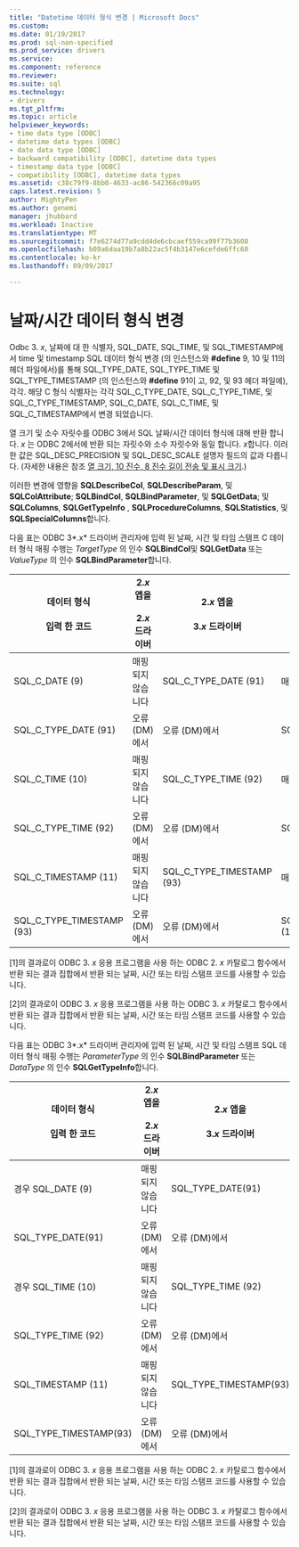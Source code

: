 ```yaml
---
title: "Datetime 데이터 형식 변경 | Microsoft Docs"
ms.custom: 
ms.date: 01/19/2017
ms.prod: sql-non-specified
ms.prod_service: drivers
ms.service: 
ms.component: reference
ms.reviewer: 
ms.suite: sql
ms.technology:
- drivers
ms.tgt_pltfrm: 
ms.topic: article
helpviewer_keywords:
- time data type [ODBC]
- datetime data types [ODBC]
- date data type [ODBC]
- backward compatibility [ODBC], datetime data types
- timestamp data type [ODBC]
- compatibility [ODBC], datetime data types
ms.assetid: c38c79f9-8bb0-4633-ac86-542366c09a95
caps.latest.revision: 5
author: MightyPen
ms.author: genemi
manager: jhubbard
ms.workload: Inactive
ms.translationtype: MT
ms.sourcegitcommit: f7e6274d77a9cdd4de6cbcaef559ca99f77b3608
ms.openlocfilehash: b09a6daa19b7a8b22ac5f4b3147e6cefde6ffc60
ms.contentlocale: ko-kr
ms.lasthandoff: 09/09/2017

---
```

# <a name="datetime-data-type-changes"></a>날짜/시간 데이터 형식 변경
Odbc 3. *x*, 날짜에 대 한 식별자, SQL_DATE, SQL_TIME, 및 SQL_TIMESTAMP에서 time 및 timestamp SQL 데이터 형식 변경 (의 인스턴스와 **#define** 9, 10 및 11의 헤더 파일에서)를 통해 SQL_TYPE_DATE, SQL_TYPE_TIME 및 SQL_TYPE_TIMESTAMP (의 인스턴스와 **#define** 91이 고, 92, 및 93 헤더 파일에), 각각. 해당 C 형식 식별자는 각각 SQL_C_TYPE_DATE, SQL_C_TYPE_TIME, 및 SQL_C_TYPE_TIMESTAMP, SQL_C_DATE, SQL_C_TIME, 및 SQL_C_TIMESTAMP에서 변경 되었습니다.  
  
 열 크기 및 소수 자릿수를 ODBC 3에서 SQL 날짜/시간 데이터 형식에 대해 반환 합니다. *x* 는 ODBC 2에서에 반환 되는 자릿수와 소수 자릿수와 동일 합니다. *x*합니다. 이러한 값은 SQL_DESC_PRECISION 및 SQL_DESC_SCALE 설명자 필드의 값과 다릅니다. (자세한 내용은 참조 [열 크기, 10 진수, 8 진수 길이 전송 및 표시 크기](../../../odbc/reference/appendixes/column-size-decimal-digits-transfer-octet-length-and-display-size.md).)  
  
 이러한 변경에 영향을 **SQLDescribeCol**, **SQLDescribeParam**, 및 **SQLColAttribute**; **SQLBindCol**, **SQLBindParameter**, 및 **SQLGetData**; 및 **SQLColumns**, **SQLGetTypeInfo** , **SQLProcedureColumns**, **SQLStatistics**, 및 **SQLSpecialColumns**합니다.  
  
 다음 표는 ODBC 3*.x* 드라이버 관리자에 입력 된 날짜, 시간 및 타임 스탬프 C 데이터 형식 매핑 수행는 *TargetType* 의 인수 **SQLBindCol**및 **SQLGetData** 또는 *ValueType* 의 인수 **SQLBindParameter**합니다.  
  
|데이터 형식<br /><br /> 입력 한 코드|2.*x* 앱을<br /><br /> 2.*x* 드라이버|2.*x* 앱을<br /><br /> 3.*x* 드라이버|3.*x* 앱을<br /><br /> 2.*x* 드라이버|3.*x* 앱을<br /><br /> 3.*x* 드라이버|  
|--------------------------------|-----------------------------------|-----------------------------------|-----------------------------------|-----------------------------------|  
|SQL_C_DATE (9)|매핑되지 않습니다|SQL_C_TYPE_DATE (91)|매핑이 없습니다 [1]|SQL_C_TYPE_DATE (91)|  
|SQL_C_TYPE_DATE (91)|오류 (DM)에서|오류 (DM)에서|SQL_C_DATE (9)|매핑이 없는 [2]|  
|SQL_C_TIME (10)|매핑되지 않습니다|SQL_C_TYPE_TIME (92)|매핑이 없습니다 [1]|SQL_C_TYPE_TIME (92)|  
|SQL_C_TYPE_TIME (92)|오류 (DM)에서|오류 (DM)에서|SQL_C_TIME (10)|매핑이 없는 [2]|  
|SQL_C_TIMESTAMP (11)|매핑되지 않습니다|SQL_C_TYPE_TIMESTAMP (93)|매핑이 없습니다 [1]|SQL_C_TYPE_TIMESTAMP (93)|  
|SQL_C_TYPE_TIMESTAMP (93)|오류 (DM)에서|오류 (DM)에서|SQL_C_TIMESTAMP (11)|매핑이 없는 [2]|  
  
 [1]의 결과로이 ODBC 3. *x* 응용 프로그램을 사용 하는 ODBC 2. *x* 카탈로그 함수에서 반환 되는 결과 집합에서 반환 되는 날짜, 시간 또는 타임 스탬프 코드를 사용할 수 있습니다.  
  
 [2]의 결과로이 ODBC 3. *x* 응용 프로그램을 사용 하는 ODBC 3. *x* 카탈로그 함수에서 반환 되는 결과 집합에서 반환 되는 날짜, 시간 또는 타임 스탬프 코드를 사용할 수 있습니다.  
  
 다음 표는 ODBC 3*.x* 드라이버 관리자에 입력 된 날짜, 시간 및 타임 스탬프 SQL 데이터 형식 매핑 수행는 *ParameterType* 의 인수 **SQLBindParameter**  또는 *DataType* 의 인수 **SQLGetTypeInfo**합니다.  
  
|데이터 형식<br /><br /> 입력 한 코드|2.*x* 앱을<br /><br /> 2.*x* 드라이버|2.*x* 앱을<br /><br /> 3.*x* 드라이버|3.*x* 앱을<br /><br /> 2.*x* 드라이버|3.*x* 앱을<br /><br /> 3.*x* 드라이버|  
|--------------------------------|-----------------------------------|-----------------------------------|-----------------------------------|-----------------------------------|  
|경우 SQL_DATE (9)|매핑되지 않습니다|SQL_TYPE_DATE(91)|매핑이 없습니다 [1]|SQL_TYPE_DATE(91)|  
|SQL_TYPE_DATE(91)|오류 (DM)에서|오류 (DM)에서|경우 SQL_DATE (9)|매핑이 없는 [2]|  
|경우 SQL_TIME (10)|매핑되지 않습니다|SQL_TYPE_TIME (92)|매핑이 없습니다 [1]|SQL_TYPE_TIME (92)|  
|SQL_TYPE_TIME (92)|오류 (DM)에서|오류 (DM)에서|경우 SQL_TIME (10)|매핑이 없는 [2]|  
|SQL_TIMESTAMP (11)|매핑되지 않습니다|SQL_TYPE_TIMESTAMP(93)|매핑이 없습니다 [1]|SQL_TYPE_TIMESTAMP(93)|  
|SQL_TYPE_TIMESTAMP(93)|오류 (DM)에서|오류 (DM)에서|SQL_TIMESTAMP (11)|매핑이 없는 [2]|  
  
 [1]의 결과로이 ODBC 3. *x* 응용 프로그램을 사용 하는 ODBC 2. *x* 카탈로그 함수에서 반환 되는 결과 집합에서 반환 되는 날짜, 시간 또는 타임 스탬프 코드를 사용할 수 있습니다.  
  
 [2]의 결과로이 ODBC 3. *x* 응용 프로그램을 사용 하는 ODBC 3. *x* 카탈로그 함수에서 반환 되는 결과 집합에서 반환 되는 날짜, 시간 또는 타임 스탬프 코드를 사용할 수 있습니다.

